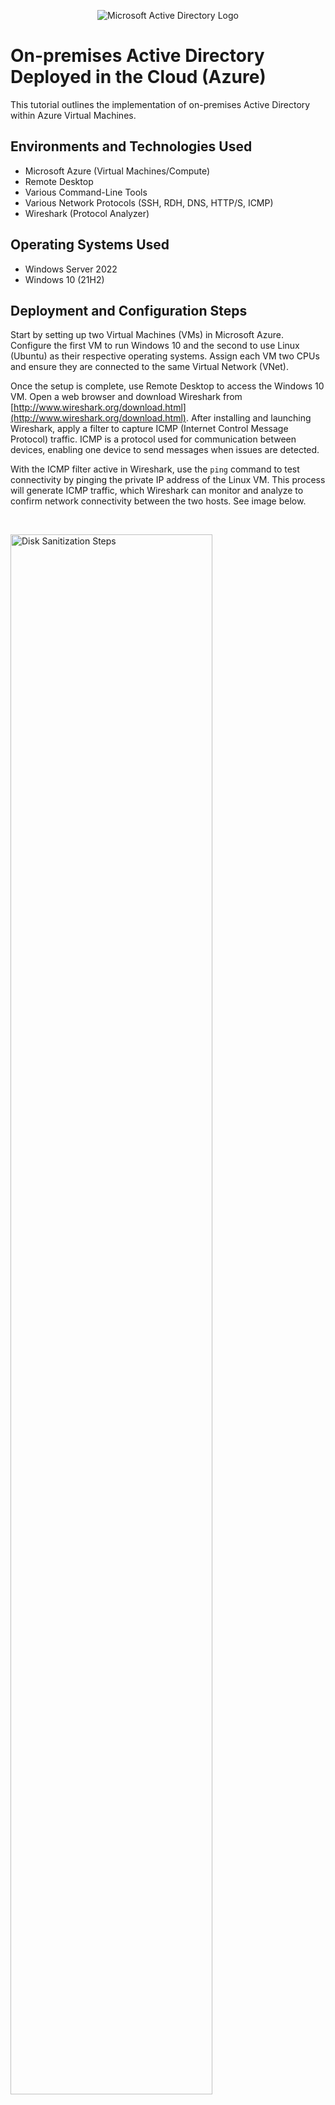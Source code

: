 <p align="center">
<img src="https://i.imgur.com/pU5A58S.png" alt="Microsoft Active Directory Logo"/>
</p>

<h1>On-premises Active Directory Deployed in the Cloud (Azure)</h1>
This tutorial outlines the implementation of on-premises Active Directory within Azure Virtual Machines.<br />

<h2>Environments and Technologies Used</h2>

- Microsoft Azure (Virtual Machines/Compute)
- Remote Desktop
- Various Command-Line Tools
- Various Network Protocols (SSH, RDH, DNS, HTTP/S, ICMP)
- Wireshark (Protocol Analyzer)

<h2>Operating Systems Used </h2>

- Windows Server 2022
- Windows 10 (21H2)

<h2>Deployment and Configuration Steps</h2>

Start by setting up two Virtual Machines (VMs) in Microsoft Azure. Configure the first VM to run Windows 10 and the second to use Linux (Ubuntu) as their respective operating systems. Assign each VM two CPUs and ensure they are connected to the same Virtual Network (VNet). 

Once the setup is complete, use Remote Desktop to access the Windows 10 VM. Open a web browser and download Wireshark from [http://www.wireshark.org/download.html](http://www.wireshark.org/download.html). After installing and launching Wireshark, apply a filter to capture ICMP (Internet Control Message Protocol) traffic. ICMP is a protocol used for communication between devices, enabling one device to send messages when issues are detected. 

With the ICMP filter active in Wireshark, use the `ping` command to test connectivity by pinging the private IP address of the Linux VM. This process will generate ICMP traffic, which Wireshark can monitor and analyze to confirm network connectivity between the two hosts. See image below.
</p>
<br />

<p>
<img src="https://i.ibb.co/YQfbRzR/1.jpg" height="80%" width="80%" alt="Disk Sanitization Steps"/>
</p>
<p>
Lorem ipsum dolor sit amet, consectetur adipiscing elit, sed do eiusmod tempor incididunt ut labore et dolore magna aliqua. Ut enim ad minim veniam, quis nostrud exercitation ullamco laboris nisi ut aliquip ex ea commodo consequat. Duis aute irure dolor in reprehenderit in voluptate velit esse cillum dolore eu fugiat nulla pariatur.
</p>
<br />

<p>
<img src="https://i.imgur.com/DJmEXEB.png" height="80%" width="80%" alt="Disk Sanitization Steps"/>
</p>
<p>
Lorem ipsum dolor sit amet, consectetur adipiscing elit, sed do eiusmod tempor incididunt ut labore et dolore magna aliqua. Ut enim ad minim veniam, quis nostrud exercitation ullamco laboris nisi ut aliquip ex ea commodo consequat. Duis aute irure dolor in reprehenderit in voluptate velit esse cillum dolore eu fugiat nulla pariatur.
</p>
<br />
